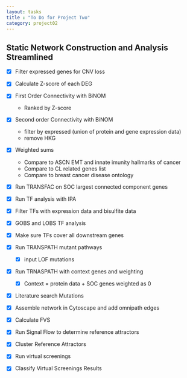 ```yaml
---
layout: tasks
title : "To Do for Project Two"
category: project02
---
```


## Static Network Construction and Analysis Streamlined

- [x] Filter expressed genes for CNV loss
- [x] Calculate Z-score of each DEG
- [x] First Order Connectivity with BiNOM
	- Ranked by Z-score 
- [x] Second order Connectivity with BiNOM
	- filter by expressed (union of protein and gene expression data)
	- remove HKG
- [x] Weighted sums
	- Compare to ASCN EMT and innate imunity hallmarks of cancer
	- Compare to CL related genes list
	- Compare to breast cancer disease ontology
- [x] Run TRANSFAC on SOC largest connected component genes
- [x] Run TF analysis with IPA
- [x] Filter TFs with expression data and bisulfite data
- [x] GOBS and LOBS TF analysis 
- [x] Make sure TFs cover all downstream genes
- [x] Run TRANSPATH mutant pathways
	- [x] input LOF mutations
- [x] Run TRNASPATH with context genes and weighting
	- [x] Context = protein data + SOC genes weighted as 0
- [x] Literature search Mutations
- [x] Assemble network in Cytoscape and add omnipath edges
- [x] Calculate FVS
- [x] Run Signal Flow to determine reference attractors
- [x] Cluster Reference Attractors
- [x] Run virtual screenings
- [x] Classify Virtual Screenings Results

